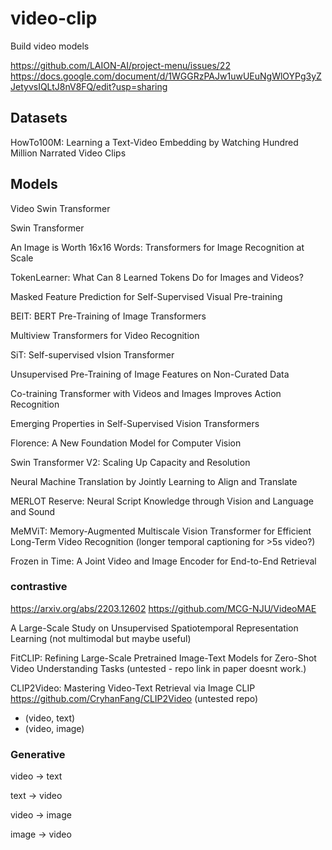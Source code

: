 # video-clip

Build video models


https://github.com/LAION-AI/project-menu/issues/22
https://docs.google.com/document/d/1WGGRzPAJw1uwUEuNgWlOYPg3yZJetyvsIQLtJ8nV8FQ/edit?usp=sharing


## Datasets
HowTo100M: Learning a Text-Video Embedding by Watching Hundred Million Narrated Video Clips


## Models

Video Swin Transformer

Swin Transformer

An Image is Worth 16x16 Words: Transformers for Image Recognition at Scale

TokenLearner: What Can 8 Learned Tokens Do for Images and Videos?

Masked Feature Prediction for Self-Supervised Visual Pre-training

BEIT: BERT Pre-Training of Image Transformers

Multiview Transformers for Video Recognition

SiT: Self-supervised vIsion Transformer

Unsupervised Pre-Training of Image Features on Non-Curated Data

Co-training Transformer with Videos and Images Improves Action Recognition

Emerging Properties in Self-Supervised Vision Transformers

Florence: A New Foundation Model for Computer Vision

Swin Transformer V2: Scaling Up Capacity and Resolution

Neural Machine Translation by Jointly Learning to Align and Translate

MERLOT Reserve: Neural Script Knowledge through Vision and Language and Sound

MeMViT: Memory-Augmented Multiscale Vision Transformer
for Efficient Long-Term Video Recognition (longer temporal captioning for >5s video?)

Frozen in Time: A Joint Video and Image Encoder for End-to-End Retrieval 

### contrastive


https://arxiv.org/abs/2203.12602
https://github.com/MCG-NJU/VideoMAE

A Large-Scale Study on Unsupervised Spatiotemporal Representation Learning (not multimodal but maybe useful)

FitCLIP: Refining Large-Scale Pretrained Image-Text Models for Zero-Shot Video Understanding Tasks
(untested - repo link in paper doesnt work.)

CLIP2Video: Mastering Video-Text Retrieval via Image CLIP
https://github.com/CryhanFang/CLIP2Video (untested repo)


* (video, text)
* (video, image)

### Generative


video -> text 

text -> video 

video -> image 

image -> video 
